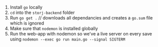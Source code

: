 1. Install `go` locally
2. `cd` into the `storj-backend` folder
3. Run `go get .` // downloads all dependancies and creates a `go.sum` file which is ignored
4. Make sure that `nodemon` is installed globally
5. Run the web-app with nodemon so we've a live server on every save using `nodemon --exec go run main.go --signal SIGTERM`
